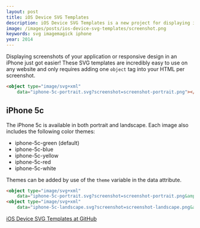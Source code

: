 ```yaml
---
layout: post
title: iOS Device SVG Templates
description: iOS Device SVG Templates is a new project for displaying iOS screenshots in themeable iOS devices.
image: /images/posts/ios-device-svg-templates/screenshot.png
keywords: svg imagemagick iphone
year: 2014
---
```


Displaying screenshots of your application or responsive design in an iPhone just got easier! These SVG templates are incredibly easy to use on any website and only requires adding one `object` tag into your HTML per screenshot.

```html
<object type="image/svg+xml"
    data="iphone-5c-portrait.svg?screenshot=screenshot-portrait.png"></object>
```

## iPhone 5c

The iPhone 5c is available in both portrait and landscape. Each image also includes the following color themes:

- iphone-5c-green (default)
- iphone-5c-blue
- iphone-5c-yellow
- iphone-5c-red
- iphone-5c-white

Themes can be added by use of the `theme` variable in the data attribute.

```html
<object type="image/svg+xml"
    data="iphone-5c-portrait.svg?screenshot=screenshot-portrait.png&amp;theme=iphone-5c-red"></object>
<object type="image/svg+xml"
    data="iphone-5c-landscape.svg?screenshot=screenshot-landscape.png&amp;theme=iphone-5c-red"></object>
```

[iOS Device SVG Templates at GitHub](https://github.com/neogeek/ios-device-svg-templates)
